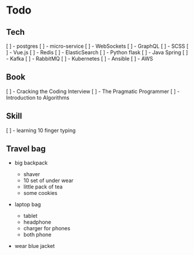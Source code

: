 # Todo

## Tech

[ ] - postgres
[ ] - micro-service
[ ] - WebSockets
[ ] - GraphQL
[ ] - SCSS
[ ] - Vue.js
[ ] - Redis
[ ] - ElasticSearch
[ ] - Python flask
[ ] - Java Spring
[ ] - Kafka
[ ] - RabbitMQ
[ ] - Kubernetes
[ ] - Ansible
[ ] - AWS

## Book

[ ] - Cracking the Coding Interview
[ ] - The Pragmatic Programmer
[ ] - Introduction to Algorithms

## Skill

[ ] - learning 10 finger typing

## Travel bag

- big backpack
  - shaver
  - 10 set of under wear
  - little pack of tea
  - some cookies

- laptop bag
  - tablet
  - headphone
  - charger for phones
  - both phone

- wear blue jacket
